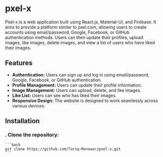 # pxel-x

Pxel-x is a web application built using React.js, Material-UI, and Firebase. It aims to provide a platform similar to pxel.com, allowing users to create accounts using email/password, Google, Facebook, or GitHub authentication methods. Users can then update their profiles, upload images, like images, delete images, and view a list of users who have liked their images.
## Features
- **Authentication:** Users can sign up and log in using email/password, Google, Facebook, or GitHub authentication.
- **Profile Management:** Users can update their profile information.
- **Image Management:** Users can upload, delete, and like images.
- **Like List:** Users can see who has liked their images.
- **Responsive Design:** The website is designed to work seamlessly across various devices.

## Installation
### . Clone the repository:
    ```bash
    git clone https://github.com/Tariq-Monowar/pxel-x.git
    ```
